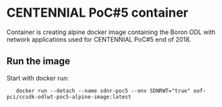 # CENTENNIAL PoC#5 container

Container is creating alpine docker image containing the Boron ODL with network applications
used for CENTENNIAL PoC#5 end of 2018.


## Run the image

Start with docker run:

```
   docker run --detach --name sdnr-poc5 --env SDNRWT="true" oof-pci/ccsdk-odlwt-poc5-alpine-image:latest
```
